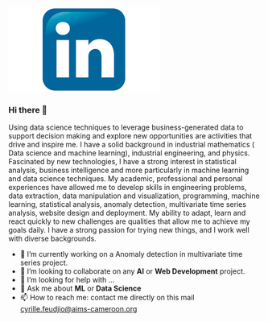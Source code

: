
[![LinkedIn profile](logo_link.png)](https://www.linkedin.com/in/cyrille-feudjio)



### Hi there 👋
Using data science techniques to leverage business-generated data to support decision making and explore new opportunities are activities that drive and inspire me. I have a solid background in industrial mathematics ( Data science and machine learning), industrial engineering, and physics. Fascinated by new technologies, I have a strong interest in statistical analysis, business intelligence and more particularly in machine learning and data science techniques. My academic, professional and personal experiences have allowed me to develop skills in engineering problems, data extraction, data manipulation and visualization, programming, machine learning, statistical analysis, anomaly detection, multivariate time series analysis, website design and deployment. My ability to adapt, learn and react quickly to new challenges are qualities that allow me to achieve my goals daily. I have a strong passion for trying new things, and I work well with diverse backgrounds.

- 🔭 I’m currently working on a Anomaly detection in multivariate time series project.
- 👯 I’m looking to collaborate on any **AI** or **Web Development** project.
- 🤔 I’m looking for help with ...
- 💬 Ask me about **ML** or **Data Science**
- 📫 How to reach me: contact me directly on this mail cyrille.feudjio@aims-cameroon.org


<!--
**cyrille-feu/cyrille-feu** is a ✨ _special_ ✨ repository because its `README.md` (this file) appears on your GitHub profile.

Here are some ideas to get you started:

- 🔭 I’m currently working on a Anomaly detection in multivariate time series project.
- 👯 I’m looking to collaborate on any **AI** or **Web Development** project.
- 🤔 I’m looking for help with ...
- 💬 Ask me about **ML** or **Data Science**
- 📫 How to reach me: contact me directly on this mail cyrille.feudjio@aims-cameroon.org
-->
